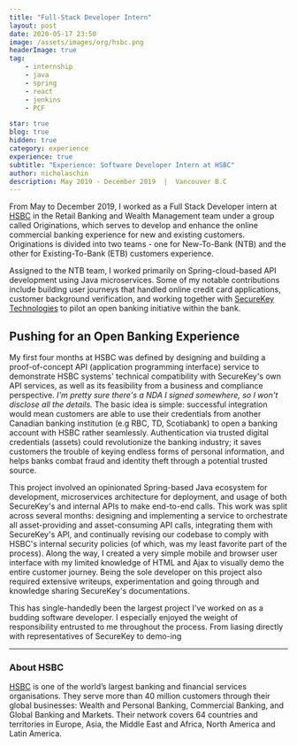 ```yaml
---
title: "Full-Stack Developer Intern"
layout: post
date: 2020-05-17 23:50
image: /assets/images/org/hsbc.png
headerImage: true
tag:
    - internship
    - java
    - spring
    - react
    - jenkins
    - PCF

star: true
blog: true
hidden: true
category: experience
experience: true
subtitle: "Experience: Software Developer Intern at HSBC"
author: nicholaschin
description: May 2019 - December 2019  |  Vancouver B.C
---
```


From May to December 2019, I worked as a Full Stack Developer intern at <a target="_blank" href="https://www.hsbc.ca/"> HSBC</a> in the Retail Banking and Wealth Management team under a group called Originations, which serves to develop and enhance the online commercial banking experience for new and existing customers. Originations is divided into two teams - one for New-To-Bank (NTB) and the other for Existing-To-Bank (ETB) customers experience.

Assigned to the NTB team, I worked primarily on Spring-cloud-based API development using Java microservices. Some of my notable contributions include building user journeys that handled online credit card applications, customer background verification, and working together with <a href="https://securekey.com/">SecureKey Technologies</a> to pilot an open banking initiative within the bank.

## Pushing for an Open Banking Experience

My first four months at HSBC was defined by designing and building a proof-of-concept API (application programming interface) service to demonstrate HSBC systems' technical compatibility with SecureKey's own API services, as well as its feasibility from a business and compliance perspective. <i>I'm pretty sure there's a NDA I signed somewhere, so I won't disclose all the details.</i> The basic idea is simple: successful integration would mean customers are able to use their credentials from another Canadian banking institution (e.g RBC, TD, Scotiabank) to open a banking account with HSBC rather seamlessly. Authentication via trusted digital credentials (assets) could revolutionize the banking industry; it saves customers the trouble of keying endless forms of personal information, and helps banks combat fraud and identity theft through a potential trusted source.

This project involved an opinionated Spring-based Java ecosystem for development, microservices architecture for deployment, and usage of both SecureKey's and internal APIs to make end-to-end calls. This work was split across several months: designing and implementing a service to orchestrate all asset-providing and asset-consuming API calls, integrating them with SecureKey's API, and continually revising our codebase to comply with HSBC's internal security policies (of which, was my least favorite part of the process). Along the way, I created a very simple mobile and browser user interface with my limited knowledge of HTML and Ajax to visually demo the entire customer journey. Being the sole developer on this project also required extensive writeups, experimentation and going through and knowledge sharing SecureKey's documentations.

This has single-handedly been the largest project I've worked on as a budding software developer. I especially enjoyed the weight of responsibility entrusted to me throughout the process. From liasing directly with representatives of SecureKey to demo-ing

<!-- Verified Me -->

<!-- Credit Card Checks -->

<!-- Background Checks  -->

<hr/>

### About HSBC

<a href="https://www.hsbc.com/">HSBC</a> is one of the world’s largest banking and financial services organisations. They serve more than 40 million customers through their global businesses: Wealth and Personal Banking, Commercial Banking, and Global Banking and Markets. Their network covers 64 countries and territories in Europe, Asia, the Middle East and Africa, North America and Latin America.
